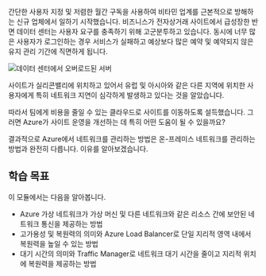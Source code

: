 간단한 사용자 지정 및 저렴한 월간 구독을 사용하여 비타민 업계를 근본적으로 방해하는 신규 업체에서 일하기 시작했습니다. 비즈니스가 전자상거래 사이트에서 급성장한 반면 데이터 센터는 사용자 요구를 충족하기 위해 고군분투하고 있습니다. 동시에 너무 많은 사용자가 로그인하는 경우 서비스가 실패하고 예상보다 많은 예약 및 예약되지 않은 유지 관리 기간에 직면하게 됩니다.

![데이터 센터에서 오버로드된 서버](../media/1-heading.png)

사이트가 실리콘밸리에 위치하고 있어서 유럽 및 아시아와 같은 다른 지역에 위치한 사용자에게 특히 네트워크 지연이 심각하게 발생하고 있다는 것을 알았습니다. 

따라서 팀에게 비용을 줄일 수 있는 클라우드로 사이트를 이동하도록 설득했습니다. 그러면 Azure가 사이트 운영을 개선하는 데 특히 어떤 도움이 될 수 있을까요?

결과적으로 Azure에서 네트워크를 관리하는 방법은 온-프레미스 네트워크를 관리하는 방법과 완전히 다릅니다. 이유를 알아보겠습니다.

## <a name="learning-objectives"></a>학습 목표

이 모듈에서는 다음을 알아봅니다.

- Azure 가상 네트워크가 가상 머신 및 다른 네트워크와 같은 리소스 간에 보안된 네트워크 통신을 제공하는 방법
- 고가용성 및 복원력의 의미와 Azure Load Balancer로 단일 지리적 영역 내에서 복원력을 높일 수 있는 방법
- 대기 시간의 의미와 Traffic Manager로 네트워크 대기 시간을 줄이고 지리적 위치에 복원력을 제공하는 방법
